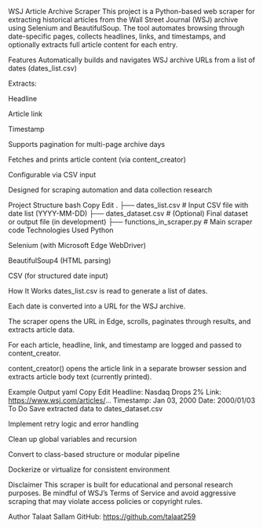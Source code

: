 WSJ Article Archive Scraper
This project is a Python-based web scraper for extracting historical articles from the Wall Street Journal (WSJ) archive using Selenium and BeautifulSoup. The tool automates browsing through date-specific pages, collects headlines, links, and timestamps, and optionally extracts full article content for each entry.

Features
Automatically builds and navigates WSJ archive URLs from a list of dates (dates_list.csv)

Extracts:

Headline

Article link

Timestamp

Supports pagination for multi-page archive days

Fetches and prints article content (via content_creator)

Configurable via CSV input

Designed for scraping automation and data collection research

Project Structure
bash
Copy
Edit
.
├── dates_list.csv            # Input CSV file with date list (YYYY-MM-DD)
├── dates_dataset.csv         # (Optional) Final dataset or output file (in development)
├── functions_in_scraper.py   # Main scraper code
Technologies Used
Python

Selenium (with Microsoft Edge WebDriver)

BeautifulSoup4 (HTML parsing)

CSV (for structured date input)

How It Works
dates_list.csv is read to generate a list of dates.

Each date is converted into a URL for the WSJ archive.

The scraper opens the URL in Edge, scrolls, paginates through results, and extracts article data.

For each article, headline, link, and timestamp are logged and passed to content_creator.

content_creator() opens the article link in a separate browser session and extracts article body text (currently printed).

Example Output
yaml
Copy
Edit
Headline: Nasdaq Drops 2%
Link: https://www.wsj.com/articles/...
Timestamp: Jan 03, 2000
Date: 2000/01/03
To Do
Save extracted data to dates_dataset.csv

Implement retry logic and error handling

Clean up global variables and recursion

Convert to class-based structure or modular pipeline

Dockerize or virtualize for consistent environment

Disclaimer
This scraper is built for educational and personal research purposes. Be mindful of WSJ’s Terms of Service and avoid aggressive scraping that may violate access policies or copyright rules.

Author
Talaat Sallam
GitHub: https://github.com/talaat259

